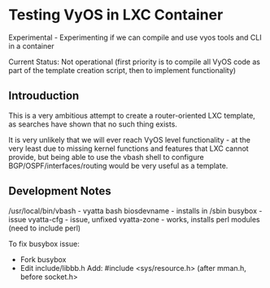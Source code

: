 # Testing VyOS in LXC Container

Experimental - Experimenting if we can compile and use vyos tools and CLI in a container

Current Status: Not operational (first priority is to compile all VyOS code as part of the template creation script, then to implement functionality)

## Introuduction

This is a very ambitious attempt to create a router-oriented LXC template, as searches have shown that no such thing exists. 

It is very unlikely that we will ever reach VyOS level functionality - at the very least due to missing kernel functions and features that LXC cannot provide, but being able to use the vbash shell to configure BGP/OSPF/interfaces/routing would be very useful as a template.

## Development Notes

/usr/local/bin/vbash - vyatta bash
biosdevname - installs in /sbin
busybox - issue
vyatta-cfg - issue, unfixed
vyatta-zone - works, installs perl modules (need to include perl)

To fix busybox issue:
- Fork busybox
- Edit include/libbb.h
Add:
#include <sys/resource.h>
(after mman.h, before socket.h>
